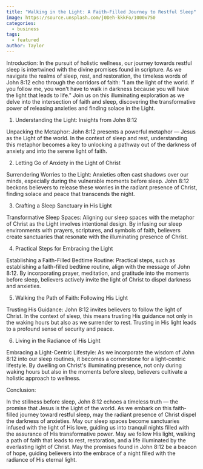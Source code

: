 ```yaml
---
title: "Walking in the Light: A Faith-Filled Journey to Restful Sleep"
image: https://source.unsplash.com/j0Deh-kkkFo/1000x750
categories: 
  - business
tags: 
  - featured
author: Taylor
---
```


Introduction:
In the pursuit of holistic wellness, our journey towards restful sleep is intertwined with the divine promises found in scripture. As we navigate the realms of sleep, rest, and restoration, the timeless words of John 8:12 echo through the corridors of faith: "I am the light of the world. If you follow me, you won't have to walk in darkness because you will have the light that leads to life." Join us on this illuminating exploration as we delve into the intersection of faith and sleep, discovering the transformative power of releasing anxieties and finding solace in the Light.

 1. Understanding the Light: Insights from John 8:12

Unpacking the Metaphor:
John 8:12 presents a powerful metaphor — Jesus as the Light of the world. In the context of sleep and rest, understanding this metaphor becomes a key to unlocking a pathway out of the darkness of anxiety and into the serene light of faith.

2. Letting Go of Anxiety in the Light of Christ

 Surrendering Worries to the Light:
Anxieties often cast shadows over our minds, especially during the vulnerable moments before sleep. John 8:12 beckons believers to release these worries in the radiant presence of Christ, finding solace and peace that transcends the night.

3. Crafting a Sleep Sanctuary in His Light

 Transformative Sleep Spaces:
Aligning our sleep spaces with the metaphor of Christ as the Light involves intentional design. By infusing our sleep environments with prayers, scriptures, and symbols of faith, believers create sanctuaries that resonate with the illuminating presence of Christ.

 4. Practical Steps for Embracing the Light

 Establishing a Faith-Filled Bedtime Routine:
Practical steps, such as establishing a faith-filled bedtime routine, align with the message of John 8:12. By incorporating prayer, meditation, and gratitude into the moments before sleep, believers actively invite the light of Christ to dispel darkness and anxieties.

 5. Walking the Path of Faith: Following His Light

 Trusting His Guidance:
John 8:12 invites believers to follow the light of Christ. In the context of sleep, this means trusting His guidance not only in the waking hours but also as we surrender to rest. Trusting in His light leads to a profound sense of security and peace.

 6. Living in the Radiance of His Light

 Embracing a Light-Centric Lifestyle:
As we incorporate the wisdom of John 8:12 into our sleep routines, it becomes a cornerstone for a light-centric lifestyle. By dwelling on Christ's illuminating presence, not only during waking hours but also in the moments before sleep, believers cultivate a holistic approach to wellness.

 Conclusion:

In the stillness before sleep, John 8:12 echoes a timeless truth — the promise that Jesus is the Light of the world. As we embark on this faith-filled journey toward restful sleep, may the radiant presence of Christ dispel the darkness of anxieties. May our sleep spaces become sanctuaries infused with the light of His love, guiding us into tranquil nights filled with the assurance of His transformative power. May we follow His light, walking a path of faith that leads to rest, restoration, and a life illuminated by the everlasting light of Christ. May the promises found in John 8:12 be a beacon of hope, guiding believers into the embrace of a night filled with the radiance of His eternal light.